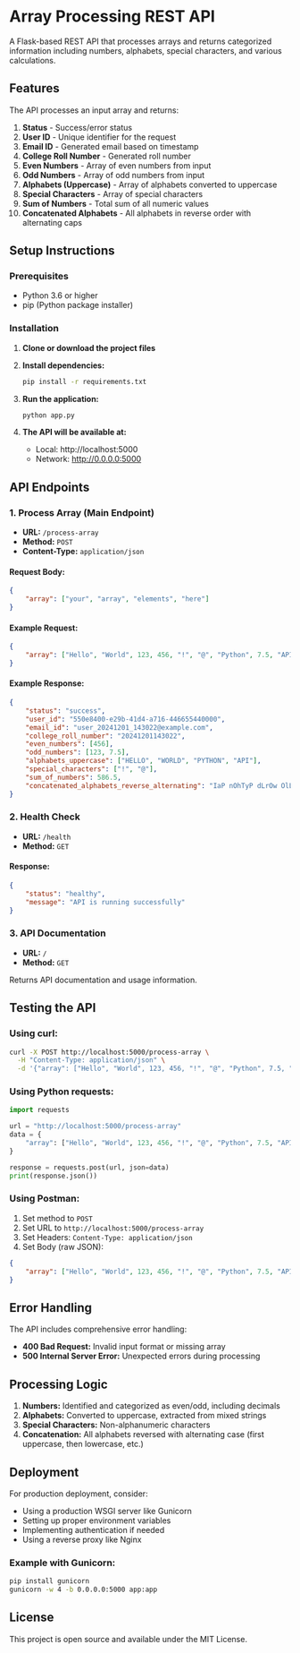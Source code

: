 # Array Processing REST API

A Flask-based REST API that processes arrays and returns categorized information including numbers, alphabets, special characters, and various calculations.

## Features

The API processes an input array and returns:
1. **Status** - Success/error status
2. **User ID** - Unique identifier for the request
3. **Email ID** - Generated email based on timestamp
4. **College Roll Number** - Generated roll number
5. **Even Numbers** - Array of even numbers from input
6. **Odd Numbers** - Array of odd numbers from input
7. **Alphabets (Uppercase)** - Array of alphabets converted to uppercase
8. **Special Characters** - Array of special characters
9. **Sum of Numbers** - Total sum of all numeric values
10. **Concatenated Alphabets** - All alphabets in reverse order with alternating caps

## Setup Instructions

### Prerequisites
- Python 3.6 or higher
- pip (Python package installer)

### Installation

1. **Clone or download the project files**

2. **Install dependencies:**
   ```bash
   pip install -r requirements.txt
   ```

3. **Run the application:**
   ```bash
   python app.py
   ```

4. **The API will be available at:**
   - Local: http://localhost:5000
   - Network: http://0.0.0.0:5000

## API Endpoints

### 1. Process Array (Main Endpoint)
- **URL:** `/process-array`
- **Method:** `POST`
- **Content-Type:** `application/json`

#### Request Body:
```json
{
    "array": ["your", "array", "elements", "here"]
}
```

#### Example Request:
```json
{
    "array": ["Hello", "World", 123, 456, "!", "@", "Python", 7.5, "API"]
}
```

#### Example Response:
```json
{
    "status": "success",
    "user_id": "550e8400-e29b-41d4-a716-446655440000",
    "email_id": "user_20241201_143022@example.com",
    "college_roll_number": "20241201143022",
    "even_numbers": [456],
    "odd_numbers": [123, 7.5],
    "alphabets_uppercase": ["HELLO", "WORLD", "PYTHON", "API"],
    "special_characters": ["!", "@"],
    "sum_of_numbers": 586.5,
    "concatenated_alphabets_reverse_alternating": "IaP nOhTyP dLrOw OlLeH"
}
```

### 2. Health Check
- **URL:** `/health`
- **Method:** `GET`

#### Response:
```json
{
    "status": "healthy",
    "message": "API is running successfully"
}
```

### 3. API Documentation
- **URL:** `/`
- **Method:** `GET`

Returns API documentation and usage information.

## Testing the API

### Using curl:
```bash
curl -X POST http://localhost:5000/process-array \
  -H "Content-Type: application/json" \
  -d '{"array": ["Hello", "World", 123, 456, "!", "@", "Python", 7.5, "API"]}'
```

### Using Python requests:
```python
import requests

url = "http://localhost:5000/process-array"
data = {
    "array": ["Hello", "World", 123, 456, "!", "@", "Python", 7.5, "API"]
}

response = requests.post(url, json=data)
print(response.json())
```

### Using Postman:
1. Set method to `POST`
2. Set URL to `http://localhost:5000/process-array`
3. Set Headers: `Content-Type: application/json`
4. Set Body (raw JSON):
```json
{
    "array": ["Hello", "World", 123, 456, "!", "@", "Python", 7.5, "API"]
}
```

## Error Handling

The API includes comprehensive error handling:

- **400 Bad Request:** Invalid input format or missing array
- **500 Internal Server Error:** Unexpected errors during processing

## Processing Logic

1. **Numbers:** Identified and categorized as even/odd, including decimals
2. **Alphabets:** Converted to uppercase, extracted from mixed strings
3. **Special Characters:** Non-alphanumeric characters
4. **Concatenation:** All alphabets reversed with alternating case (first uppercase, then lowercase, etc.)

## Deployment

For production deployment, consider:
- Using a production WSGI server like Gunicorn
- Setting up proper environment variables
- Implementing authentication if needed
- Using a reverse proxy like Nginx

### Example with Gunicorn:
```bash
pip install gunicorn
gunicorn -w 4 -b 0.0.0.0:5000 app:app
```

## License

This project is open source and available under the MIT License.
